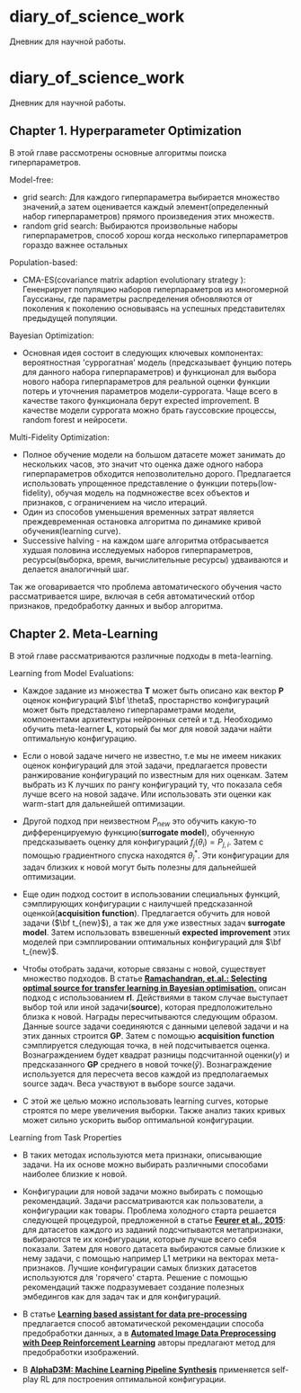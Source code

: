 # diary_of_science_work
Дневник для научной работы.

# diary_of_science_work
Дневник для научной работы.

## Chapter 1. Hyperparameter Optimization

В этой главе рассмотрены основные алгоритмы поиска гиперпараметров.

Model-free:  
* grid search:
    Для каждого гиперпараметра выбирается множество значений,а затем оценивается каждый 
    элемент(определенный набор гиперпараметров) прямого произведения этих множеств.
* random grid search:
    Выбираются произвольные наборы гиперпараметров, способ хорош когда несколько гиперпараметров
    гораздо важнее остальных   
        
Population-based:
* CMA-ES(covariance matrix adaption evolutionary strategy ):
    Гененрирует популяцию наборов гиперпараметров из многомерной Гауссианы, где параметры распределения
    обновляются от поколения к поколению основываясь на успешных представителях предыдущей популяции. 


Bayesian Optimization:
* Основная идея состоит в следующих ключевых компонентах: вероятностная 'суррогатная' модель (предсказывает 
  фунцию потерь для данного набора гиперпараметров) и функционал для выбора нового набора гиперпараметров 
  для реальной оценки функции потерь и уточнения параметров модели-суррогата. Чаще всего в качестве такого
  функционала берут expected improvement. В качестве модели суррогата можно брать гауссовские процессы, 
  random forest и нейросети.

Multi-Fidelity Optimization:
* Полное обучение модели на большом датасете может занимать до нескольких часов, это значит что оценка 
  даже одного набора гиперпараметров обходится непозволительно дорого. Предлагается использовать упрощенное 
  представление о функции потерь(low-fidelity), обучая модель на подмножестве всех объектов и признаков, с
  ограничением на число итераций.
* Один из способов уменьшения временных затрат является преждевременная остановка алгоритма по динамике
  кривой обучения(learning curve).
* Successive halving - на каждом шаге алгоритма отбрасывается худшая половина исследуемых наборов 
  гиперпараметров, ресурсы(выборка, время, вычислительные ресурсы) удваиваются и  делается аналогичный шаг.

Так же оговаривается что проблема автоматического обучения часто рассматривается шире, включая в себя автоматический отбор признаков, предобработку данных и выбор алгоритма.

## Chapter 2. Meta-Learning

В этой главе рассматриваются различные подходы в meta-learning.  
  
Learning from Model Evaluations:
* Каждое задание из множества **T** может быть описано как вектор **P** оценок конфигураций $\bf \theta$, простарнство конфигураций может быть представлено гиперпараметрами модели, компонентами архитектуры нейронных сетей и т.д. Необходимо обучить meta-learner **L**, который бы мог для новой задачи найти оптимальную конфигурацию.

* Если о новой задаче ничего не известно, т.е мы не имеем никаких оценок конфигураций для этой задачи, предлагается провести ранжирование конфигураций по известным для них оценкам.  Затем выбрать из K лучших по рангу конфигураций ту, что показала себя лучше всего на новой задаче. Или использовать эти оценки как warm-start для дальнейшей оптимизации.

* Другой подход при неизвестном $P_{new}$ это обучить какую-то дифференцируемую функцию(**surrogate model**), обученную предсказываеть оценку для конфигураций $f_j(\theta_i) = P_{j,i}$. Затем с помощью градиентного спуска находятся $\theta_j^*$. Эти конфигурации для задач близких к новой могут быть полезны для дальнейшей оптимизации. 

* Еще один подход состоит в использовании специальных функций, сэмплирующих конфигурации с наилучшей предсказанной оценкой(**acquisition function**). Предлагается обучить для новой задачи ($\bf t_{new}$), а так же для уже известных задач **surrogate model**. Затем использовать взвешенный **expected improvement** этих моделей при сэмплировании оптимальных конфигураций для $\bf t_{new}$.

* Чтобы отобрать задачи, которые связаны с новой, существует множество подходов. В статье  [**Ramachandran, et.al.: Selecting optimal source for transfer learning in Bayesian optimisation.**](https://books.google.ru/books?id=McpmDwAAQBAJ&pg=PA42&lpg=PA42&dq=Ramachandran+Selecting+optimal+source+for+transfer+learning+in+Bayesian+optimisation.&source=bl&ots=xHhpuHu1Nq&sig=ynRb1s6aEE9YaKHSvVH3OfybL34&hl=en&sa=X&ved=2ahUKEwj00v27kPXeAhWPKCwKHQLSBsQQ6AEwBHoECAQQAQ#v=onepage&q=Ramachandran%20Selecting%20optimal%20source%20for%20transfer%20learning%20in%20Bayesian%20optimisation.&f=false) описан подход с использованием **rl**. Действиями в таком случае выступает выбор той или иной задачи(**source**), которая предположительно близка к новой. Награды пересчитываются следующим образом. Данные source задачи соединяются с данными целевой задачи и на этих данных строится **GP**. Затем с помощью **acquisition function** сэмплируется следующая точка, в ней подсчитывается оценка. Вознаграждением будет квадрат разницы подсчитанной оценки($y$) и предсказанного **GP** среднего в новой точке($\hat{y}$). Вознаграждение используется для пересчета весов каждой из предполагаемых source задач. Веса участвуют в выборе source задачи.

* С этой же целью можно использовать learning curves, которые строятся по мере увеличения выборки. Также анализ таких кривых может сильно ускорить выбор оптимальной конфигурации.

Learning from Task Properties

* В таких методах используются мета признаки, описывающие задачи. На их основе можно выбирать различными способами наиболее близкие к новой.

* Конфигурации для новой задачи можно выбирать с помощью рекомендаций. Задачи рассматриваются как пользователи, а конфигурации как товары. Проблема холодного старта решается следующей процедурой, предложенной в статье [**Feurer et al., 2015**](https://ml.informatik.uni-freiburg.de/papers/15-NIPS-auto-sklearn-preprint.pdf): для датасетов каждого из заданий подсчитываются метапризнаки, выбираются те их конфигурации, которые лучше всего себя показали. Затем для нового датасета выбираются самые близкие к нему задачи, с помощью например L1 метрики на векторах мета-признаков. Лучшие конфигурации самых близких датасетов используются для 'горячего' старта. Решение с помощью рекомендаций также подразумевает создание полезных эмбедингов как для задач так и для конфигураций.

* В статье [**Learning based assistant for data pre-processing**](https://arxiv.org/pdf/1803.01024.pdf) предлагается способ автоматической рекомендации способа предобработки данных, а в [**Automated Image Data Preprocessing with Deep Reinforcement Learning**](https://arxiv.org/pdf/1806.05886v1.pdf) авторы предлагают метод для предобработки изображений.

* В [**AlphaD3M: Machine Learning Pipeline Synthesis**](https://www.cs.columbia.edu/~idrori/AlphaD3M.pdf) применяется self-play RL для построения оптимальной конфигурации.

